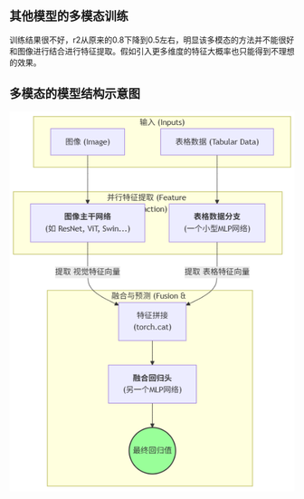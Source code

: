 ## 其他模型的多模态训练
训练结果很不好，r2从原来的0.8下降到0.5左右，明显该多模态的方法并不能很好和图像进行结合进行特征提取。假如引入更多维度的特征大概率也只能得到不理想的效果。

## 多模态的模型结构示意图
![alt text](<mermaid-2025716 145134.png>)

